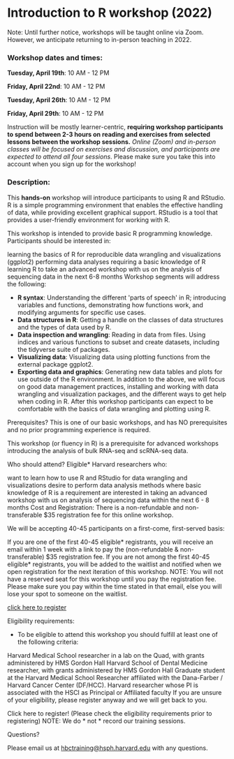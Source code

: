 # Introduction to R workshop (2022)

Note: Until further notice, workshops will be taught online via Zoom. However, we anticipate returning to in-person teaching in 2022.

### **Workshop dates and times:**

**Tuesday, April 19th**: 10 AM - 12 PM

**Friday, April 22nd**: 10 AM - 12 PM

**Tuesday, April 26th**: 10 AM - 12 PM

**Friday, April 29th**: 10 AM - 12 PM


Instruction will be mostly learner-centric, **requiring workshop participants to spend between 2-3 hours on reading and exercises from selected lessons between the workshop sessions.** *Online (Zoom) and in-person classes will be focused on exercises and discussion, and participants are expected to attend all four sessions*. Please make sure you take this into account when you sign up for the workshop!

### **Description:**
This **hands-on** workshop will introduce participants to using R and RStudio. R is a simple programming environment that enables the effective handling of data, while providing excellent graphical support. RStudio is a tool that provides a user-friendly environment for working with R.

This workshop is intended to provide basic R programming knowledge. Participants should be interested in:

learning the basics of R for reproducible data wrangling and visualizations (ggplot2)
performing data analyses requiring a basic knowledge of R
learning R to take an advanced workshop with us on the analysis of sequencing data in the next 6-8 months
Workshop segments will address the following:

- **R syntax**: Understanding the different 'parts of speech' in R; introducing variables and functions, demonstrating how functions work, and modifying arguments for specific use cases.
- **Data structures in R**: Getting a handle on the classes of data structures and the types of data used by R.
- **Data inspection and wrangling**: Reading in data from files. Using indices and various functions to subset and create datasets, including the tidyverse suite of packages.
- **Visualizing data**: Visualizing data using plotting functions from the external package ggplot2.
- **Exporting data and graphics**: Generating new data tables and plots for use outside of the R environment.
In addition to the above, we will focus on good data management practices, installing and working with data wrangling and visualization packages, and the different ways to get help when coding in R. After this workshop participants can expect to be comfortable with the basics of data wrangling and plotting using R. 

Prerequisites?
This is one of our basic workshops, and has NO prerequisites and no prior programming experience is required. 

This workshop (or fluency in R) is a prerequisite for advanced workshops introducing the analysis of bulk RNA-seq and scRNA-seq data.

Who should attend?
Eligible* Harvard researchers who: 

want to learn how to use R and RStudio for data wrangling and visualizations
desire to perform data analysis methods where basic knowledge of R is a requirement
are interested in taking an advanced workshop with us on analysis of sequencing data within the next 6 - 8 months
Cost and Registration:
There is a non-refundable and non-transferable $35 registration fee for this online workshop.

We will be accepting 40-45 participants on a first-come, first-served basis:

If you are one of the first 40-45 eligible* registrants, you will receive an email within 1 week with a link to pay the (non-refundable & non-transferable) $35 registration fee. 
If you are not among the first 40-45 eligible* registrants, you will be added to the waitlist and notified when we open registration for the next iteration of this workshop.
NOTE: You will not have a reserved seat for this workshop until you pay the registration fee. Please make sure you pay within the time stated in that email, else you will lose your spot to someone on the waitlist. 

[click here to register](www.touchnet.com)

Eligibility requirements:

* To be eligible to attend this workshop you should fulfill at least one of the following criteria:

Harvard Medical School researcher in a lab on the Quad, with grants administered by HMS Gordon Hall
Harvard School of Dental Medicine researcher, with grants administered by HMS Gordon Hall
Graduate student at the Harvard Medical School
Researcher affiliated with the Dana-Farber / Harvard Cancer Center (DF/HCC).
Harvard researcher whose PI is associated with the HSCI as Principal or Affiliated faculty
 If you are unsure of your eligibility, please register anyway and we will get back to you.

Click here to register! 
(Please check the eligibility requirements prior to registering)
NOTE: We do * not * record our training sessions. 

Questions?

Please email us at hbctraining@hsph.harvard.edu with any questions.
